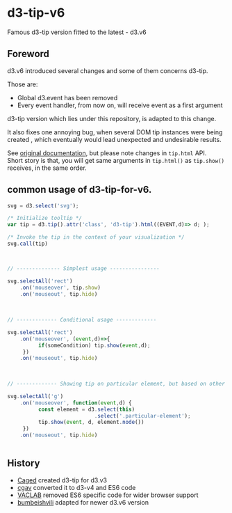 # d3-tip-v6
Famous d3-tip version fitted to the latest - d3.v6 


## Foreword

d3.v6 introduced several changes and some of them concerns d3-tip.

Those are:

* Global d3.event has been removed
* Every event handler, from now on, will receive event as a first argument

d3-tip version which lies under this repository, is adapted to this change.

It also fixes one annoying bug, when several DOM tip instances were being created , which eventually would lead unexpected and undesirable results.

See [original documentation](https://github.com/caged/d3-tip/blob/master/docs/index.md), but please note changes in `tip.html` API.   
Short story is that, you will get same arguments in `tip.html()` as `tip.show()` receives, in the same order.
## common usage of d3-tip-for-v6.


```javascript
svg = d3.select('svg');

/* Initialize tooltip */
var tip = d3.tip().attr('class', 'd3-tip').html((EVENT,d)=> d; );

/* Invoke the tip in the context of your visualization */
svg.call(tip)



// -------------- Simplest usage ----------------

svg.selectAll('rect')
    .on('mouseover', tip.show)
    .on('mouseout', tip.hide)
    
    
    
// ------------- Conditional usage -------------

svg.selectAll('rect')
    .on('mouseover', (event,d)=>{
          if(someCondition) tip.show(event,d);
     })
    .on('mouseout', tip.hide)
    
    

// ------------- Showing tip on particular element, but based on other DOM element's data -------------

svg.selectAll('g')
    .on('mouseover', function(event,d) {
          const element = d3.select(this)
                            .select('.particular-element');
          tip.show(event, d, element.node())
     })
    .on('mouseout', tip.hide)
    
```


## History

* [Caged](https://github.com/caged/d3-tip) created d3-tip for d3.v3
* [cgav](https://github.com/cgav/d3-tip) converted it to d3-v4 and ES6 code
* [VACLAB](https://github.com/VACLab/d3-tip) removed ES6 specific code for wider browser support
* [bumbeishvili](https://github.com/bumbeishvili/d3-tip-v6) adapted for newer d3.v6 version
